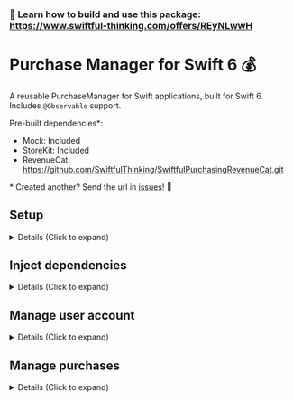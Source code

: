 ### 🚀 Learn how to build and use this package: https://www.swiftful-thinking.com/offers/REyNLwwH

# Purchase Manager for Swift 6 💰

A reusable PurchaseManager for Swift applications, built for Swift 6. Includes `@Observable` support.

Pre-built dependencies*:

- Mock: Included
- StoreKit: Included
- RevenueCat: https://github.com/SwiftfulThinking/SwiftfulPurchasingRevenueCat.git

\* Created another? Send the url in [issues](https://github.com/SwiftfulThinking/SwiftfulPurchasing/issues)! 🥳

## Setup

<details>
<summary> Details (Click to expand) </summary>
<br>
    
#### Create an instance of PurchaseManager:

```swift
let purchaseManager = PurchaseManager(services: any PurchaseService, logger: LogManager?)

#if DEBUG
let purchaseManager = PurchaseManager(service: MockPurchaseService(), logger: logManager)
#else
let purchaseManager = PurchaseManager(service: StoreKitPurchaseService(), logger: logManager)
#endif
```

#### Optionally add to SwiftUI environment as an @Observable

```swift
Text("Hello, world!")
    .environment(purchaseManager)
```

</details>

## Inject dependencies

<details>
<summary> Details (Click to expand) </summary>
<br>
    
`PurchaseManager` is initialized with a `PurchaseService`. This is a public protocol you can use to create your own dependency.

'StoreKitPurchaseService` is included within the package, which uses the StoreKit framework to manage purchases.
```swift
let productIds = ["product.id.yearly", "product.id.monthly"]
let storeKit = StoreKitPurchaseService(productIds: productIds)
let logger = PurchaseManager(services: storeKit)
```

`MockPurchaseService` is also included for SwiftUI previews and testing. 

```swift
// No activeEntitlements = the user has not purchased
let service = MockPurchaseService(activeEntitlements: [], availableProducts: AnyProduct.mocks)

// Yes activeEntitlements = the user has purchased
let service = MockPurchaseService(activeEntitlements: [PurchasedEntitlement.mock], availableProducts: AnyProduct.mocks)
```

Other services are not directly included, so that the developer can pick-and-choose which dependencies to add to the project. 

You can create your own `PurchaseService` by conforming to the protocol:

```swift
public protocol PurchaseService: Sendable {
    func getAvailableProducts() async throws -> [AnyProduct]
    func getUserEntitlements() async throws -> [PurchasedEntitlement]
    func purchaseProduct(productId: String) async throws -> [PurchasedEntitlement]
    func restorePurchase() async throws -> [PurchasedEntitlement]
    func listenForTransactions(onTransactionsUpdated: @escaping @Sendable () async -> Void) async
    func logIn(userId: String, email: String?) async throws -> [PurchasedEntitlement]
}
```

</details>

## Manage user account

<details>
<summary> Details (Click to expand) </summary>
<br>
    
The manager will automatically fetch and listen for purchased entitlements on launch. 

Call `logIn` when the userId is set or changes. 

You can call `logIn` every app launch.

```swift
purchaseManager.logIn(userId: String, email: String?) async throws
purchaseManager.logOut() async throws
```

</details>

## Manage purchases

<details>
<summary> Details (Click to expand) </summary>
<br>
    
#### Get user's entitlements:

```swift
purchaseManager.entitlements // all purchased entitlements
purchaseManager.entitlements.active // all purchased entitlements that are still active
purchaseManager.entitlements.hasActiveEntitlement // user has at least 1 active entitlement
```

#### Make new purchase:

```swift
// Products available for purchase to this user
let products = try await purchaseManager.getAvailableProducts()

// Purchase a specific product
let entitlements = try await purchaseManager.purchaseProduct(productId: "")

// Restore purchases
let entitlements = try await restorePurchase()
```

</details>

